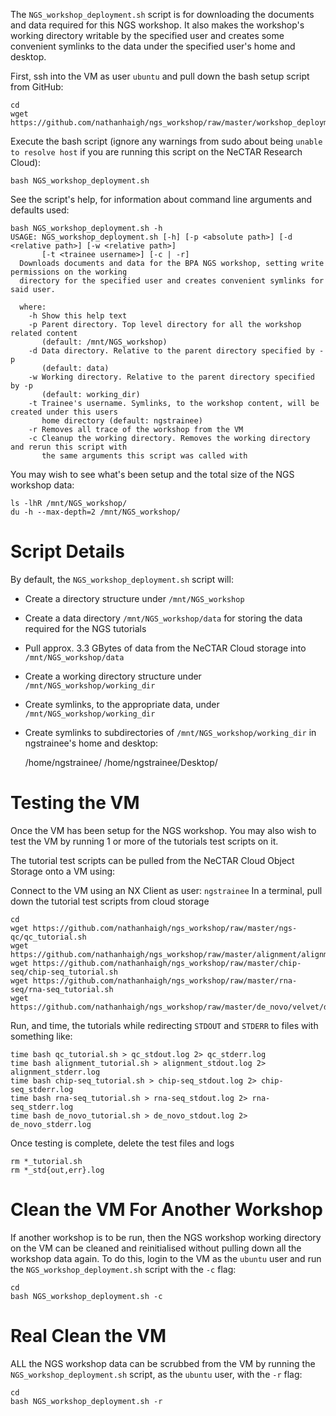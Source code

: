 The ```NGS_workshop_deployment.sh``` script is for downloading the documents and data required for
this NGS workshop. It also makes the workshop's working directory writable by the specified
user and creates some convenient symlinks to the data under the specified user's home and desktop.

First, ssh into the VM as user ```ubuntu``` and pull down the bash setup script from GitHub:

    cd
    wget https://github.com/nathanhaigh/ngs_workshop/raw/master/workshop_deployment/NGS_workshop_deployment.sh

Execute the bash script (ignore any warnings from sudo about being ```unable to resolve host```
if you are running this script on the NeCTAR Research Cloud):

    bash NGS_workshop_deployment.sh

See the script's help, for information about command line arguments and defaults used:
    
    bash NGS_workshop_deployment.sh -h
    USAGE: NGS_workshop_deployment.sh [-h] [-p <absolute path>] [-d <relative path>] [-w <relative path>]
           [-t <trainee username>] [-c | -r] 
      Downloads documents and data for the BPA NGS workshop, setting write permissions on the working
      directory for the specified user and creates convenient symlinks for said user.

      where:
        -h Show this help text
        -p Parent directory. Top level directory for all the workshop related content
           (default: /mnt/NGS_workshop)
        -d Data directory. Relative to the parent directory specified by -p
           (default: data)
        -w Working directory. Relative to the parent directory specified by -p
           (default: working_dir)
        -t Trainee's username. Symlinks, to the workshop content, will be created under this users
           home directory (default: ngstrainee)
        -r Removes all trace of the workshop from the VM
        -c Cleanup the working directory. Removes the working directory and rerun this script with
           the same arguments this script was called with

You may wish to see what's been setup and the total size of the NGS workshop data:

    ls -lhR /mnt/NGS_workshop/
    du -h --max-depth=2 /mnt/NGS_workshop/

Script Details
==============
By default, the ```NGS_workshop_deployment.sh``` script will:
* Create a directory structure under ```/mnt/NGS_workshop```
* Create a data directory ```/mnt/NGS_workshop/data``` for storing the data required for the NGS tutorials
* Pull approx. 3.3 GBytes of data from the NeCTAR Cloud storage into ```/mnt/NGS_workshop/data```
* Create a working directory structure under ```/mnt/NGS_workshop/working_dir```
* Create symlinks, to the appropriate data, under ```/mnt/NGS_workshop/working_dir```
* Create symlinks to subdirectories of ```/mnt/NGS_workshop/working_dir``` in ngstrainee's home and desktop:

    /home/ngstrainee/
    /home/ngstrainee/Desktop/

Testing the VM
==============
Once the VM has been setup for the NGS workshop. You may also wish to test the VM by running 1 or more of
the tutorials test scripts on it.

The tutorial test scripts can be pulled from the NeCTAR Cloud Object Storage onto a VM using:

Connect to the VM using an NX Client as user: ```ngstrainee```
In a terminal, pull down the tutorial test scripts from cloud storage

    cd
    wget https://github.com/nathanhaigh/ngs_workshop/raw/master/ngs-qc/qc_tutorial.sh
    wget https://github.com/nathanhaigh/ngs_workshop/raw/master/alignment/alignment_tutorial.sh 
    wget https://github.com/nathanhaigh/ngs_workshop/raw/master/chip-seq/chip-seq_tutorial.sh
    wget https://github.com/nathanhaigh/ngs_workshop/raw/master/rna-seq/rna-seq_tutorial.sh
    wget https://github.com/nathanhaigh/ngs_workshop/raw/master/de_novo/velvet/de_novo_tutorial.sh

Run, and time, the tutorials while redirecting ```STDOUT``` and ```STDERR``` to files with something like:

    time bash qc_tutorial.sh > qc_stdout.log 2> qc_stderr.log
    time bash alignment_tutorial.sh > alignment_stdout.log 2> alignment_stderr.log
    time bash chip-seq_tutorial.sh > chip-seq_stdout.log 2> chip-seq_stderr.log
    time bash rna-seq_tutorial.sh > rna-seq_stdout.log 2> rna-seq_stderr.log
    time bash de_novo_tutorial.sh > de_novo_stdout.log 2> de_novo_stderr.log

Once testing is complete, delete the test files and logs

    rm *_tutorial.sh
    rm *_std{out,err}.log



Clean the VM For Another Workshop
=================================
If another workshop is to be run, then the NGS workshop working directory on the VM can be cleaned and
reinitialised without pulling down all the workshop data again. To do this, login to the VM as the ```ubuntu``` user
and run the ```NGS_workshop_deployment.sh``` script with the ```-c``` flag:

    cd
    bash NGS_workshop_deployment.sh -c

Real Clean the VM
=================
ALL the NGS workshop data can be scrubbed from the VM by running the ```NGS_workshop_deployment.sh``` script,
as the ```ubuntu``` user, with the ```-r``` flag:

    cd
    bash NGS_workshop_deployment.sh -r
    